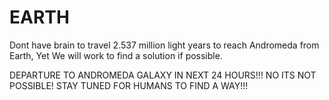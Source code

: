 # EARTH
Dont have brain to travel 2.537 million light years to reach Andromeda from Earth, Yet We will work to find a solution if possible.

DEPARTURE TO ANDROMEDA GALAXY IN NEXT 24 HOURS!!! NO ITS NOT POSSIBLE! STAY TUNED FOR HUMANS TO FIND A WAY!!!
